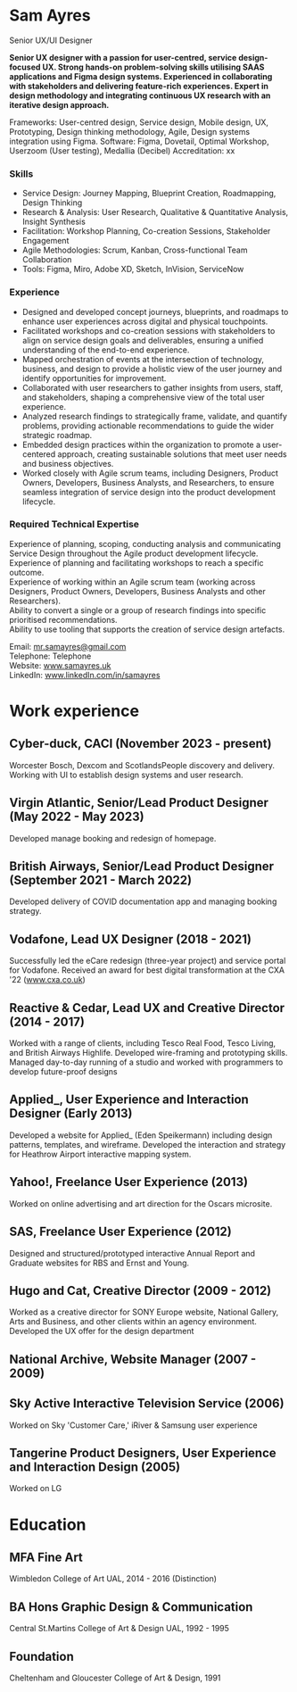 # Sam Ayres
Senior UX/UI Designer

**Senior UX designer with a passion for user-centred, service design- focused UX. Strong hands-on problem-solving skills utilising SAAS applications and Figma design systems. Experienced in collaborating with stakeholders and delivering feature-rich experiences. Expert in design methodology and integrating continuous UX research with an iterative design approach.**

Frameworks: User-centred design, Service design, Mobile design, UX, Prototyping, Design thinking methodology, Agile, Design systems integration using Figma.
Software: Figma, Dovetail, Optimal Workshop, Userzoom (User testing), Medallia (Decibel)
Accreditation: xx

### Skills
- Service Design: Journey Mapping, Blueprint Creation, Roadmapping, Design Thinking
- Research & Analysis: User Research, Qualitative & Quantitative Analysis, Insight Synthesis
- Facilitation: Workshop Planning, Co-creation Sessions, Stakeholder Engagement
- Agile Methodologies: Scrum, Kanban, Cross-functional Team Collaboration
- Tools: Figma, Miro, Adobe XD, Sketch, InVision, ServiceNow

### Experience

- Designed and developed concept journeys, blueprints, and roadmaps to enhance user experiences across digital and physical touchpoints.
- Facilitated workshops and co-creation sessions with stakeholders to align on service design goals and deliverables, ensuring a unified understanding of the end-to-end experience.
- Mapped orchestration of events at the intersection of technology, business, and design to provide a holistic view of the user journey and identify opportunities for improvement.
- Collaborated with user researchers to gather insights from users, staff, and stakeholders, shaping a comprehensive view of the total user experience.
- Analyzed research findings to strategically frame, validate, and quantify problems, providing actionable recommendations to guide the wider strategic roadmap.
- Embedded design practices within the organization to promote a user-centered approach, creating sustainable solutions that meet user needs and business objectives.
- Worked closely with Agile scrum teams, including Designers, Product Owners, Developers, Business Analysts, and Researchers, to ensure seamless integration of service design into the product development lifecycle.

### Required Technical Expertise

Experience of planning, scoping, conducting analysis and communicating Service Design throughout the Agile product development lifecycle.  
Experience of planning and facilitating workshops to reach a specific outcome.  
Experience of working within an Agile scrum team (working across Designers, Product Owners, Developers, Business Analysts and other Researchers).  
Ability to convert a single or a group of research findings into specific prioritised recommendations.  
Ability to use tooling that supports the creation of service design artefacts.  

Email: mr.samayres@gmail.com  
Telephone: Telephone  
Website: www.samayres.uk  
LinkedIn: www.linkedIn.com/in/samayres  

# Work experience
## Cyber-duck, CACI (November 2023 - present)
Worcester Bosch, Dexcom and ScotlandsPeople discovery and delivery. Working
with UI to establish design systems and user research.

## Virgin Atlantic, Senior/Lead Product Designer (May 2022 - May 2023)
Developed manage booking and redesign of homepage.

## British Airways, Senior/Lead Product Designer (September 2021 - March 2022)
Developed delivery of COVID documentation app and managing booking strategy.

## Vodafone, Lead UX Designer (2018 - 2021)
Successfully led the eCare redesign (three-year project) and
service portal for Vodafone.
Received an award for best digital transformation at the CXA '22
(www.cxa.co.uk)

## Reactive & Cedar, Lead UX and Creative Director (2014 - 2017)
Worked with a range of clients, including Tesco Real Food, Tesco
Living, and British Airways Highlife.
Developed wire-framing and prototyping skills.
Managed day-to-day running of a studio and worked with
programmers to develop future-proof designs

## Applied_, User Experience and Interaction Designer (Early 2013)
Developed a website for Applied_ (Eden Speikermann) including
design patterns, templates, and wireframe.
Developed the interaction and strategy for Heathrow Airport
interactive mapping system.

## Yahoo!, Freelance User Experience (2013)
Worked on online advertising and art direction for the Oscars
microsite.

## SAS, Freelance User Experience (2012)
Designed and structured/prototyped interactive Annual Report
and Graduate websites for RBS and Ernst and Young.

## Hugo and Cat, Creative Director (2009 - 2012)
Worked as a creative director for SONY Europe website, National
Gallery, Arts and Business, and other clients within an agency
environment.
Developed the UX offer for the design department

## National Archive, Website Manager (2007 - 2009)

## Sky Active Interactive Television Service (2006)
Worked on Sky 'Customer Care,' iRiver & Samsung user
experience

## Tangerine Product Designers, User Experience and Interaction Design (2005)
Worked on LG

# Education

## MFA Fine Art
Wimbledon College of Art UAL, 2014 - 2016 (Distinction)

## BA Hons Graphic Design & Communication
Central St.Martins College of Art & Design UAL, 1992 - 1995

## Foundation
Cheltenham and Gloucester College of Art & Design, 1991

